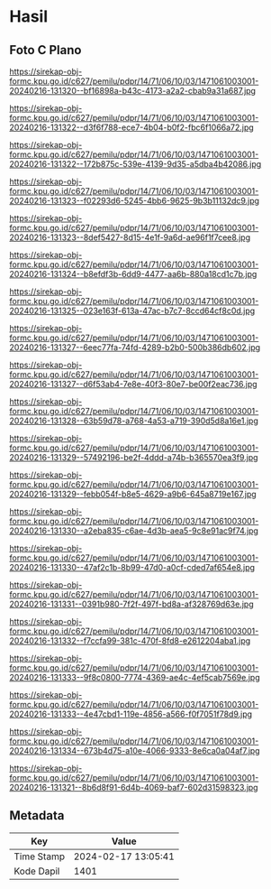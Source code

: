 # Hasil

## Foto C Plano

https://sirekap-obj-formc.kpu.go.id/c627/pemilu/pdpr/14/71/06/10/03/1471061003001-20240216-131320--bf16898a-b43c-4173-a2a2-cbab9a31a687.jpg

https://sirekap-obj-formc.kpu.go.id/c627/pemilu/pdpr/14/71/06/10/03/1471061003001-20240216-131322--d3f6f788-ece7-4b04-b0f2-fbc6f1066a72.jpg

https://sirekap-obj-formc.kpu.go.id/c627/pemilu/pdpr/14/71/06/10/03/1471061003001-20240216-131322--172b875c-539e-4139-9d35-a5dba4b42086.jpg

https://sirekap-obj-formc.kpu.go.id/c627/pemilu/pdpr/14/71/06/10/03/1471061003001-20240216-131323--f02293d6-5245-4bb6-9625-9b3b11132dc9.jpg

https://sirekap-obj-formc.kpu.go.id/c627/pemilu/pdpr/14/71/06/10/03/1471061003001-20240216-131323--8def5427-8d15-4e1f-9a6d-ae96f1f7cee8.jpg

https://sirekap-obj-formc.kpu.go.id/c627/pemilu/pdpr/14/71/06/10/03/1471061003001-20240216-131324--b8efdf3b-6dd9-4477-aa6b-880a18cd1c7b.jpg

https://sirekap-obj-formc.kpu.go.id/c627/pemilu/pdpr/14/71/06/10/03/1471061003001-20240216-131325--023e163f-613a-47ac-b7c7-8ccd64cf8c0d.jpg

https://sirekap-obj-formc.kpu.go.id/c627/pemilu/pdpr/14/71/06/10/03/1471061003001-20240216-131327--6eec77fa-74fd-4289-b2b0-500b386db602.jpg

https://sirekap-obj-formc.kpu.go.id/c627/pemilu/pdpr/14/71/06/10/03/1471061003001-20240216-131327--d6f53ab4-7e8e-40f3-80e7-be00f2eac736.jpg

https://sirekap-obj-formc.kpu.go.id/c627/pemilu/pdpr/14/71/06/10/03/1471061003001-20240216-131328--63b59d78-a768-4a53-a719-390d5d8a16e1.jpg

https://sirekap-obj-formc.kpu.go.id/c627/pemilu/pdpr/14/71/06/10/03/1471061003001-20240216-131329--57492196-be2f-4ddd-a74b-b365570ea3f9.jpg

https://sirekap-obj-formc.kpu.go.id/c627/pemilu/pdpr/14/71/06/10/03/1471061003001-20240216-131329--febb054f-b8e5-4629-a9b6-645a8719e167.jpg

https://sirekap-obj-formc.kpu.go.id/c627/pemilu/pdpr/14/71/06/10/03/1471061003001-20240216-131330--a2eba835-c6ae-4d3b-aea5-9c8e91ac9f74.jpg

https://sirekap-obj-formc.kpu.go.id/c627/pemilu/pdpr/14/71/06/10/03/1471061003001-20240216-131330--47af2c1b-8b99-47d0-a0cf-cded7af654e8.jpg

https://sirekap-obj-formc.kpu.go.id/c627/pemilu/pdpr/14/71/06/10/03/1471061003001-20240216-131331--0391b980-7f2f-497f-bd8a-af328769d63e.jpg

https://sirekap-obj-formc.kpu.go.id/c627/pemilu/pdpr/14/71/06/10/03/1471061003001-20240216-131332--f7ccfa99-381c-470f-8fd8-e2612204aba1.jpg

https://sirekap-obj-formc.kpu.go.id/c627/pemilu/pdpr/14/71/06/10/03/1471061003001-20240216-131333--9f8c0800-7774-4369-ae4c-4ef5cab7569e.jpg

https://sirekap-obj-formc.kpu.go.id/c627/pemilu/pdpr/14/71/06/10/03/1471061003001-20240216-131333--4e47cbd1-119e-4856-a566-f0f7051f78d9.jpg

https://sirekap-obj-formc.kpu.go.id/c627/pemilu/pdpr/14/71/06/10/03/1471061003001-20240216-131334--673b4d75-a10e-4066-9333-8e6ca0a04af7.jpg

https://sirekap-obj-formc.kpu.go.id/c627/pemilu/pdpr/14/71/06/10/03/1471061003001-20240216-131321--8b6d8f91-6d4b-4069-baf7-602d31598323.jpg


## Metadata

| Key        | Value               |
| ---------- | ------------------- |
| Time Stamp | 2024-02-17 13:05:41 |
| Kode Dapil | 1401                |



